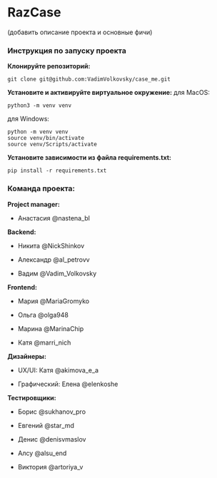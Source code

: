# RazCase
(добавить описание проекта и основные фичи)

### Инструкция по запуску проекта
**Клонируйте репозиторий:**
```
git clone git@github.com:VadimVolkovsky/case_me.git
```

**Установите и активируйте виртуальное окружение:**
для MacOS:
```
python3 -m venv venv
```

для Windows:
```
python -m venv venv
source venv/bin/activate
source venv/Scripts/activate
```
**Установите зависимости из файла requirements.txt:**
```
pip install -r requirements.txt
```


### Команда проекта: 

**Project manager:**

- Анастасия @nastena_bl



**Backend:**

- Никита @NickShinkov

- Александр @al_petrovv

- Вадим @Vadim_Volkovsky



**Frontend:** 

- Мария @MariaGromyko

- Ольга @olga948

- Марина @MarinaChip

- Катя @marri_nich



**Дизайнеры:**

- UX/UI: Катя @akimova_e_a 

- Графический: Елена @elenkoshe



**Тестировщики:**

- Борис @sukhanov_pro

- Евгений @star_md

- Денис @denisvmaslov

- Алсу @alsu_end

- Виктория @artoriya_v
